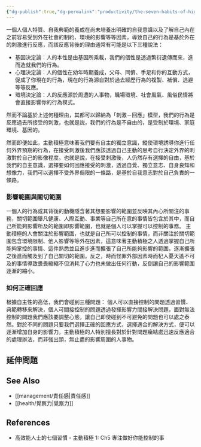 ```yaml
---
{"dg-publish":true,"dg-permalink":"productivity/the-seven-habits-of-highly-effective-people/主動積極","permalink":"/productivity/the-seven-habits-of-highly-effective-people/主動積極/","title":"主動積極"}
---
```


<!-- # 筆記本體 -->

一個人個人特質、自我典範的養成在尚未培養出明確的自我意識以及了解自己內在之前容易受到外在社會的制約、環境的影響等等因素，導致自己的行為是基於外在的刺激進行反應，而該反應背後的理由通常有可能是以下三種說法：

- 基因決定論：人的本性是由基因所乘載，我們的個性是透過繁衍遺傳而來，進而造就我們的行為。
- 心理決定論：人的個性在幼年時期養成，父母、同儕、手足和你的互動方式，促成了你現在的行為，現在的行為源自對於過去經歷行為的複製、補償、逃避等等反應。
- 環境決定論：人的反應源於周遭的人事物，職場環境、社會風氣、風俗民情將會直接影響你的行為模式。

然而不論基於上述何種理由，其都可以歸納為「刺激－回應」模型，我們的行為是反應過去所接受的刺激，也就是説，我們的行為是不自由的，是受制於環境、家庭環境、基因的。

然而即便如此，主動積極意味著我們要有自主的獨立意識，縱使環境誘導你進行任何外界預期的行為，在接受刺激後我們應該透過自己主動的思考自行決定外界的刺激對於自己的影像程度。也就是說，在接受刺激後，人仍然存有選擇的自由，基於我們的自主意識，選擇要如何回應接受的刺激，透過自覺、獨立意志、自身良知和想像力，我們可以選擇不受外界侷限的一條路，是基於自我意志對於自己負責的一條路。

### 影響範圍與關切範圍
一個人的行為或其背後的動機隱含著其想要影響的範圍並反映其內心所關注的事務，關切範圍舉凡健康、人際互動、事業等自己所在意的事情皆包含於其中，而自己所能夠影響所及的範圍即影響範圍，也就是個人可以掌握可以控制的事務。
主動積極的人會關注於影響範圍，也就是自己所可以控制的事情，而非關注於關切範圍包含環境限制、他人影響等等外在因素，這意味著主動積極之人透過掌握自己所能夠掌控的事情、這件熟悉並且進步進而擴張了自己所能夠影響的範圍，逐漸擴張之後進而觸及到了自己關切的範圍。反之，時而怪罪外部因素時而杞人憂天遙不可及的事情導致畏畏縮縮不但消耗了心力也未做出任何行動，反倒讓自己的影響範圍逐漸的縮小。

### 如何正確回應
根據自主性的高低，我們會碰到三種問題：
個人可以直接控制的問題透過習慣、典範轉移來解決，個人可間接控制的問題透過發揮影響力間接解決問題，面對無法控制的問題我們應該要調整心態，讓自己即使碰到不可避免的問題也可以處之泰然。對於不同的問題只要我們選擇正確的回應方式，選擇適合的解決方式，便可以逐漸增加自身的影響力。主動積極的人特別擅長對於針對問題癥結處迅速反應適合的處理辦法，而非強出頭，無止盡的影響周圍的人事物。


## 延伸問題
## See Also
- [[management/責任感\|責任感]]
- [[health/覺察力\|覺察力]]
## References
- 高效能人士的七個習慣 - 主動積極 1: Ch5 專注做好你能控制的事


